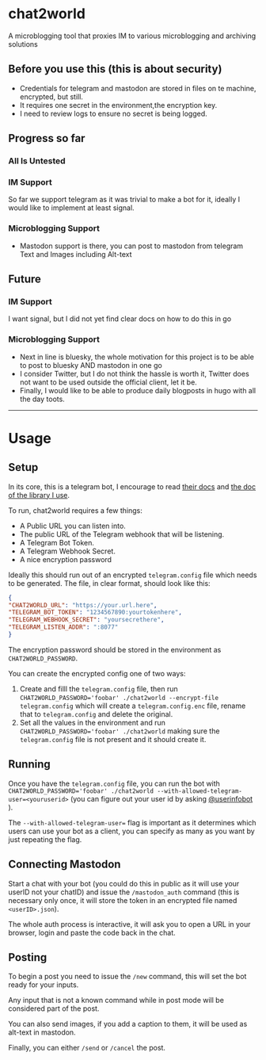 # chat2world

A microblogging tool that proxies IM to various microblogging and archiving solutions

## Before you use this (this is about security)

* Credentials for telegram and mastodon are stored in files on te machine, encrypted, but still.
* It requires one secret in the environment,the encryption key.
* I need to review logs to ensure no secret is being logged.

## Progress so far

### **All Is Untested**

### IM Support

So far we support telegram as it was trivial to make a bot for it, ideally I would like to implement at least signal.

### Microblogging Support

* Mastodon support is there, you can post to mastodon from telegram Text and Images including Alt-text

## Future

### IM Support

I want signal, but I did not yet find clear docs on how to do this in go

### Microblogging Support

* Next in line is bluesky, the whole motivation for this project is to be able to post to bluesky AND mastodon in one go
* I consider Twitter, but I do not think the hassle is worth it, Twitter does not want to be used outside the official client, let it be.
* Finally, I would like to be able to produce daily blogposts in hugo with all the day toots.

----

# Usage

## Setup

In its core, this is a telegram bot, I encourage to read [their docs](https://core.telegram.org/bots/api) and
[the doc of the library I use](github.com/go-telegram/bot).

To run, chat2world requires a few things:
* A Public URL you can listen into.
* The public URL of the Telegram webhook that will be listening.
* A Telegram Bot Token.
* A Telegram Webhook Secret.
* A nice encryption password

Ideally this should run out of an encrypted `telegram.config` file which needs to be generated.
The file, in clear format, should look like this:

```json
{
"CHAT2WORLD_URL": "https://your.url.here",
"TELEGRAM_BOT_TOKEN": "1234567890:yourtokenhere",
"TELEGRAM_WEBHOOK_SECRET": "yoursecrethere",
"TELEGRAM_LISTEN_ADDR": ":8077"
}
```

The encryption password should be stored in the environment as `CHAT2WORLD_PASSWORD`.

You can create the encrypted config one of two ways:

1. Create and filll the `telegram.config` file, then run `CHAT2WORLD_PASSWORD='foobar' ./chat2world --encrypt-file telegram.config` which will create a `telegram.config.enc` file, rename that to `telegram.config` and delete the original.
2. Set all the values in the environment and run `CHAT2WORLD_PASSWORD='foobar' ./chat2world` making sure the `telegram.config` file is not present and it should create it.

## Running

Once you have the `telegram.config` file, you can run the bot with `CHAT2WORLD_PASSWORD='foobar' ./chat2world --with-allowed-telegram-user=<youruserid>` 
(you can figure out your user id by asking [@userinfobot](https://telegram.me/userinfobot) ).

The `--with-allowed-telegram-user=` flag is important as it determines which users can use your bot as a client, you can specify as many as you want by just repeating the flag. 

## Connecting Mastodon

Start a chat with your bot (you could do this in public as it will use your userID not your chatID)
and issue the `/mastodon_auth` command (this is necessary only once, it will store the token in an encrypted file named `<userID>.json`).

The whole auth process is interactive, it will ask you to open a URL in your browser, login and paste the code back in the chat.

## Posting

To begin a post you need to issue the `/new` command, this will set the bot ready for your inputs.

Any input that is not a known command while in post mode will be considered part of the post.

You can also send images, if you add a caption to them, it will be used as alt-text in mastodon.

Finally, you can either `/send` or `/cancel` the post.
